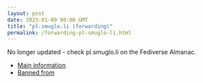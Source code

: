 ```yaml
---
layout: post
date: 2023-01-09 00:00 GMT
title: "pl.smuglo.li (forwarding)"
permalink: /forwarding-pl-smuglo-li.html
---
```


No longer updated - check pl.smuglo.li on the Fediverse Almanac.

* [Main information](https://www.fediversealmanac.com/api/v1/instances/pl.smuglo.li)
* [Banned from](https://www.fediversealmanac.com/api/v1/instances/pl.smuglo.li/banned_from)

